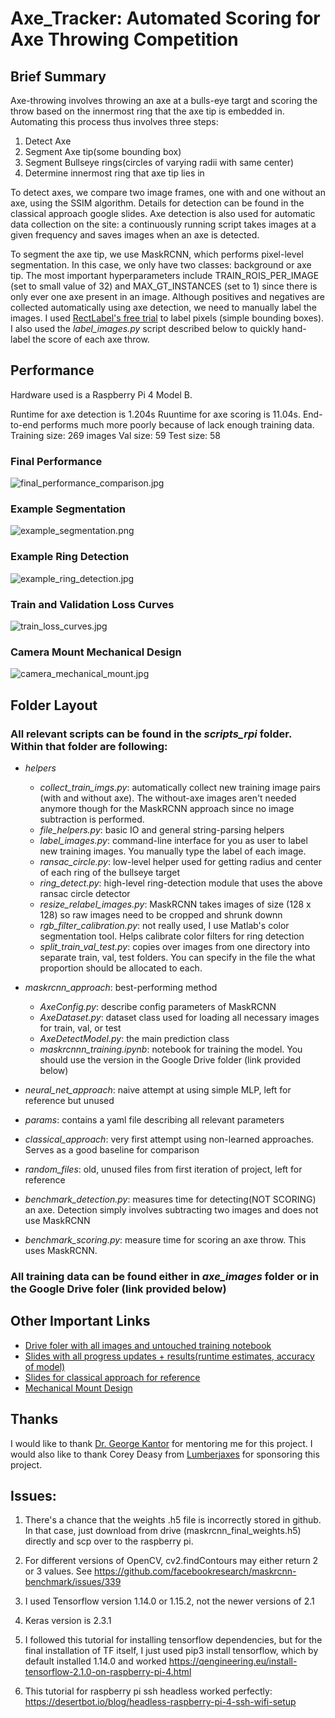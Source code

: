 # Axe_Tracker: Automated Scoring for Axe Throwing Competition
## Brief Summary
Axe-throwing involves throwing an axe at a bulls-eye targt and scoring the throw based on the innermost ring that the axe tip is embedded in. Automating this process thus involves three steps:
1. Detect Axe
2. Segment Axe tip(some bounding box)
3. Segment Bullseye rings(circles of varying radii with same center)
4. Determine innermost ring that axe tip lies in

To detect axes, we compare two image frames, one with and one without an axe, using the SSIM algorithm. Details for detection can be found in the classical approach google slides. Axe detection is also used for automatic data collection on the site: a continuously running script takes images at a given frequency and saves images when an axe is detected.

To segment the axe tip, we use MaskRCNN, which performs pixel-level segmentation. In this case, we only have two classes: background or axe tip. The most important hyperparameters include TRAIN_ROIS_PER_IMAGE (set to small value of 32) and MAX_GT_INSTANCES (set to 1) since there is only ever one axe present in an image. Although positives and negatives are collected automatically using axe detection, we need to manually label the images. I used [RectLabel's free trial](https://apps.apple.com/us/app/rectlabel-for-object-detection/id1210181730?mt=12) to label pixels (simple bounding boxes). I also used the *label_images.py* script described below to quickly hand-label the score of each axe throw. 

## Performance
Hardware used is a Raspberry Pi 4 Model B.

Runtime for axe detection is 1.204s
Ruuntime for axe scoring is 11.04s. 
End-to-end performs much more poorly because of lack enough training data.
Training size: 269 images
Val size: 59
Test size: 58

### Final Performance
![final_performance_comparison.jpg](https://github.com/Alvinosaur/Axe_Tracker/blob/master/final_performance_comparison.jpg?raw=true)

### Example Segmentation
![example_segmentation.png](https://github.com/Alvinosaur/Axe_Tracker/blob/master/example_segmentation.png?raw=true)

### Example Ring Detection
![example_ring_detection.jpg](https://github.com/Alvinosaur/Axe_Tracker/blob/master/example_ring_detection.jpg?raw=true)

### Train and Validation Loss Curves
![train_loss_curves.jpg](https://github.com/Alvinosaur/Axe_Tracker/blob/master/train_loss_curves.jpg?raw=true)

### Camera Mount Mechanical Design
![camera_mechanical_mount.jpg](https://github.com/Alvinosaur/Axe_Tracker/blob/master/camera_mechanical_mount.jpg?raw=true)

## Folder Layout
### All relevant scripts can be found in the *scripts_rpi* folder. Within that folder are following:
- *helpers*
   - *collect_train_imgs.py*: automatically collect new training image pairs (with and without axe). The without-axe images aren't needed anymore though for the MaskRCNN approach since no image subtraction is performed.
   - *file_helpers.py*: basic IO and general string-parsing helpers
   - *label_images.py*: command-line interface for you as user to label new training images. You manually type the label of each image. 
   - *ransac_circle.py*: low-level helper used for getting radius and center of each ring of the bullseye target
   - *ring_detect.py*: high-level ring-detection module that uses the above ransac circle detector
   - *resize_relabel_images.py*: MaskRCNN takes images of size (128 x 128) so raw images need to be cropped and shrunk downn
   - *rgb_filter_calibration.py*: not really used, I use Matlab's color segmentation tool. Helps calibrate color filters for ring detection
   - *split_train_val_test.py*: copies over images from one directory into separate train, val, test folders. You can specify in the file the what proportion should be allocated to each.
- *maskrcnn_approach*: best-performing method
   - *AxeConfig.py*: describe config parameters of MaskRCNN
   - *AxeDataset.py*: dataset class used for loading all necessary images for train, val, or test
   - *AxeDetectModel.py*: the main prediction class 
   - *maskrcnnn_training.ipynb*: notebook for training the model. You should use the version in the Google Drive folder (link provided below)
- *neural_net_approach*: naive attempt at using simple MLP, left for reference but unused
- *params*: contains a yaml file describing all relevant parameters
- *classical_approach*: very first attempt using non-learned approaches. Serves as a good baseline for comparison
- *random_files*: old, unused files from first iteration of project, left for reference

- *benchmark_detection.py*: measures time for detecting(NOT SCORING) an axe. Detection simply involves subtracting two images and does not use MaskRCNN
- *benchmark_scoring.py*: measure time for scoring an axe throw. This uses MaskRCNN. 

### All training data can be found either in *axe_images* folder or in the Google Drive foler (link provided below)

## Other Important Links
- [Drive foler with all images and untouched training notebook](https://drive.google.com/drive/folders/1i-IyCfMGqFx7QGnfqr1J7kUjCxeZ2bJV?usp=sharing)
- [Slides with all progress updates + results(runtime estimates, accuracy of model)](https://docs.google.com/presentation/d/1uH9LAQfr25p53zjWGmO-NtlNtRkCWy8wm5Qc7UlbyAk/edit?usp=sharing)
- [Slides for classical approach for reference](https://docs.google.com/presentation/d/1Z8DYN7VcDcc7ToR8XDTzJtpuj3n0Rf8O7oLZPMprWzc/edit?usp=sharing)
- [Mechanical Mount Design](https://docs.google.com/presentation/d/1XZY_rIJcyj0cT6RWiLMSZJaU2oba6PDZcBjUC_9ZC8g/edit?usp=sharing)

## Thanks
I would like to thank [Dr. George Kantor](https://www.ri.cmu.edu/ri-faculty/george-a-kantor/) for mentoring me for this project. I would also like to thank Corey Deasy from [Lumberjaxes](https://axethrowingpgh.com/) for sponsoring this project. 

## Issues:
1. There's a chance that the weights .h5 file is incorrectly stored in github.
   In that case, just download from drive (maskrcnn_final_weights.h5) directly and scp over to the raspberry pi.

2. For different versions of OpenCV, cv2.findContours may either return 2 or 3
   values. See https://github.com/facebookresearch/maskrcnn-benchmark/issues/339

3. I used Tensorflow version 1.14.0 or 1.15.2, not the newer versions of 2.1
4. Keras version is 2.3.1

5. I followed this tutorial for installing tensorflow dependencies, but for the final
   installation of TF itself, I just used pip3 install tensorflow, which by
   default installed 1.14.0 and worked
   https://qengineering.eu/install-tensorflow-2.1.0-on-raspberry-pi-4.html

6. This tutorial  for raspberry pi ssh headless worked perfectly:
   https://desertbot.io/blog/headless-raspberry-pi-4-ssh-wifi-setup
